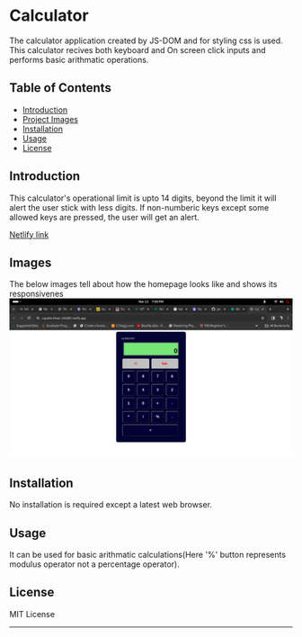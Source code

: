 

# Calculator

The calculator application created by JS-DOM and for styling css is used. This calculator recives both keyboard and On screen click inputs and performs basic arithmatic operations.


## Table of Contents

- [Introduction](#introduction)
- [Project Images](#Images)
- [Installation](#installation)
- [Usage](#usage)
- [License](#license)

## Introduction

This calculator's operational limit is upto 14 digits, beyond the limit it will alert the user stick with less digits. If non-numberic keys except some allowed keys are pressed, the user will get an alert.

[Netlify link](https://capable-kheer-33d280.netlify.app/)

## Images

The below images tell about how the homepage looks like and shows its responsivenes
![Homepage](img.png)




## Installation

No installation is required except a latest web browser.

## Usage

It can be used for basic arithmatic calculations(Here '%' button represents modulus operator not a percentage operator).

## License

MIT License

---

